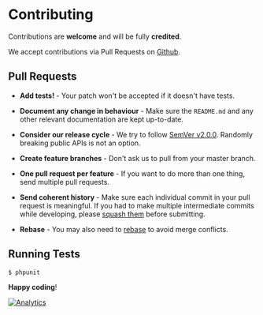 # Contributing

Contributions are **welcome** and will be fully **credited**.

We accept contributions via Pull Requests on [Github](https://github.com/arubacao/http-basic-auth-guard).

## Pull Requests

- **Add tests!** - Your patch won't be accepted if it doesn't have tests.

- **Document any change in behaviour** - Make sure the `README.md` and any other relevant documentation are kept up-to-date.

- **Consider our release cycle** - We try to follow [SemVer v2.0.0](http://semver.org/). Randomly breaking public APIs is not an option.

- **Create feature branches** - Don't ask us to pull from your master branch.

- **One pull request per feature** - If you want to do more than one thing, send multiple pull requests.

- **Send coherent history** - Make sure each individual commit in your pull request is meaningful. If you had to make multiple intermediate commits while developing, please [squash them](http://www.git-scm.com/book/en/v2/Git-Tools-Rewriting-History#Changing-Multiple-Commit-Messages) before submitting.

- **Rebase** - You may also need to [rebase](http://git-scm.com/book/en/Git-Branching-Rebasing) to avoid merge conflicts.

## Running Tests

``` bash
$ phpunit
```

**Happy coding**!


[![Analytics](https://ga-beacon.appspot.com/UA-77737156-2/contributing?pixel)](https://github.com/arubacao/http-basic-auth-guard)